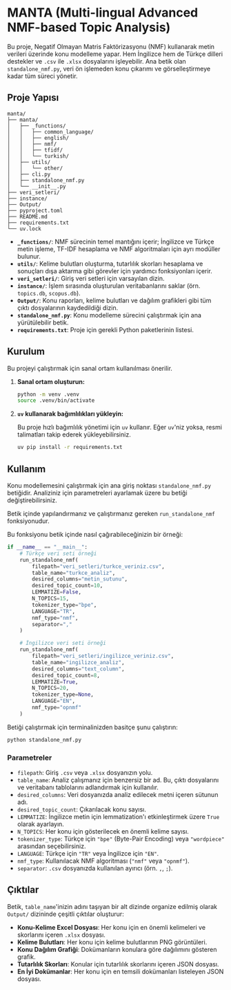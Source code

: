 # MANTA (Multi-lingual Advanced NMF-based Topic Analysis)

Bu proje, Negatif Olmayan Matris Faktörizasyonu (NMF) kullanarak metin verileri üzerinde konu modelleme yapar. Hem İngilizce hem de Türkçe dilleri destekler ve `.csv` ile `.xlsx` dosyalarını işleyebilir. Ana betik olan `standalone_nmf.py`, veri ön işlemeden konu çıkarımı ve görselleştirmeye kadar tüm süreci yönetir.

## Proje Yapısı

```
manta/
├── manta/
│   ├── _functions/
│   │   ├── common_language/
│   │   ├── english/
│   │   ├── nmf/
│   │   ├── tfidf/
│   │   └── turkish/
│   ├── utils/
│   │   └── other/
│   ├── cli.py
│   ├── standalone_nmf.py
│   └── __init__.py
├── veri_setleri/
├── instance/
├── Output/
├── pyproject.toml
├── README.md
├── requirements.txt
└── uv.lock
```

-   **`_functions/`**: NMF sürecinin temel mantığını içerir; İngilizce ve Türkçe metin işleme, TF-IDF hesaplama ve NMF algoritmaları için ayrı modüller bulunur.
-   **`utils/`**: Kelime bulutları oluşturma, tutarlılık skorları hesaplama ve sonuçları dışa aktarma gibi görevler için yardımcı fonksiyonları içerir.
-   **`veri_setleri/`**: Giriş veri setleri için varsayılan dizin.
-   **`instance/`**: İşlem sırasında oluşturulan veritabanlarını saklar (örn. `topics.db`, `scopus.db`).
-   **`Output/`**: Konu raporları, kelime bulutları ve dağılım grafikleri gibi tüm çıktı dosyalarının kaydedildiği dizin.
-   **`standalone_nmf.py`**: Konu modelleme sürecini çalıştırmak için ana yürütülebilir betik.
-   **`requirements.txt`**: Proje için gerekli Python paketlerinin listesi.

## Kurulum

Bu projeyi çalıştırmak için sanal ortam kullanılması önerilir.

1.  **Sanal ortam oluşturun:**

    ```bash
    python -m venv .venv
    source .venv/bin/activate
    ```

2.  **`uv` kullanarak bağımlılıkları yükleyin:**

    Bu proje hızlı bağımlılık yönetimi için `uv` kullanır. Eğer `uv`'niz yoksa, resmi talimatları takip ederek yükleyebilirsiniz.

    ```bash
    uv pip install -r requirements.txt
    ```

## Kullanım

Konu modellemesini çalıştırmak için ana giriş noktası `standalone_nmf.py` betiğidir. Analiziniz için parametreleri ayarlamak üzere bu betiği değiştirebilirsiniz.

Betik içinde yapılandırmanız ve çalıştırmanız gereken `run_standalone_nmf` fonksiyonudur.

Bu fonksiyonu betik içinde nasıl çağırabileceğinizin bir örneği:

```python
if __name__ == "__main__":
    # Türkçe veri seti örneği
    run_standalone_nmf(
        filepath="veri_setleri/turkce_veriniz.csv",
        table_name="turkce_analiz",
        desired_columns="metin_sutunu",
        desired_topic_count=10,
        LEMMATIZE=False,
        N_TOPICS=15,
        tokenizer_type="bpe",
        LANGUAGE="TR",
        nmf_type="nmf",
        separator=","
    )

    # İngilizce veri seti örneği
    run_standalone_nmf(
        filepath="veri_setleri/ingilizce_veriniz.csv",
        table_name="ingilizce_analiz",
        desired_columns="text_column",
        desired_topic_count=8,
        LEMMATIZE=True,
        N_TOPICS=20,
        tokenizer_type=None,
        LANGUAGE="EN",
        nmf_type="opnmf"
    )

```

Betiği çalıştırmak için terminalinizden basitçe şunu çalıştırın:

```bash
python standalone_nmf.py
```

### Parametreler

-   `filepath`: Giriş `.csv` veya `.xlsx` dosyanızın yolu.
-   `table_name`: Analiz çalışmanız için benzersiz bir ad. Bu, çıktı dosyalarını ve veritabanı tablolarını adlandırmak için kullanılır.
-   `desired_columns`: Veri dosyanızda analiz edilecek metni içeren sütunun adı.
-   `desired_topic_count`: Çıkarılacak konu sayısı.
-   `LEMMATIZE`: İngilizce metin için lemmatization'ı etkinleştirmek üzere `True` olarak ayarlayın.
-   `N_TOPICS`: Her konu için gösterilecek en önemli kelime sayısı.
-   `tokenizer_type`: Türkçe için `"bpe"` (Byte-Pair Encoding) veya `"wordpiece"` arasından seçebilirsiniz.
-   `LANGUAGE`: Türkçe için `"TR"` veya İngilizce için `"EN"`.
-   `nmf_type`: Kullanılacak NMF algoritması (`"nmf"` veya `"opnmf"`).
-   `separator`: `.csv` dosyanızda kullanılan ayırıcı (örn. `,`, `;`).

## Çıktılar

Betik, `table_name`'inizin adını taşıyan bir alt dizinde organize edilmiş olarak `Output/` dizininde çeşitli çıktılar oluşturur:

-   **Konu-Kelime Excel Dosyası**: Her konu için en önemli kelimeleri ve skorlarını içeren `.xlsx` dosyası.
-   **Kelime Bulutları**: Her konu için kelime bulutlarının PNG görüntüleri.
-   **Konu Dağılım Grafiği**: Dokümanların konulara göre dağılımını gösteren grafik.
-   **Tutarlılık Skorları**: Konular için tutarlılık skorlarını içeren JSON dosyası.
-   **En İyi Dokümanlar**: Her konu için en temsili dokümanları listeleyen JSON dosyası.